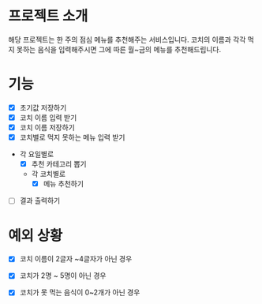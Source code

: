 # 프로젝트 소개

해당 프로젝트는 한 주의 점심 메뉴를 추천해주는 서비스입니다.
코치의 이름과 각각 먹지 못하는 음식을 입력해주시면 그에 따른 월~금의 메뉴를 추천해드립니다.


# 기능 
- [X] 초기값 저장하기
- [X] 코치 이름 입력 받기
- [X] 코치 이름 저장하기
- [X] 코치별로 먹지 못하는 메뉴 입력 받기
- 각 요일별로
  - [X] 추천 카테고리 뽑기
  - 각 코치별로
    - [X] 메뉴 추천하기
- [ ] 결과 출력하기


# 예외 상황
- [X] 코치 이름이 2글자 ~4글자가 아닌 경우
- [X] 코치가 2명 ~ 5명이 아닌 경우
- [X] 코치가 못 먹는 음식이 0~2개가 아닌 경우

